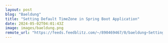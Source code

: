 ```yaml
---
layout: post
blog: "Baeldung"
title: "Setting Default TimeZone in Spring Boot Application"
date: 2024-05-02T04:01:43Z
image: images/baeldung.png
remote_url: "https://feeds.feedblitz.com/~/890469467/0/baeldung~Setting-Default-TimeZone-in-Spring-Boot-Application"
---
```


